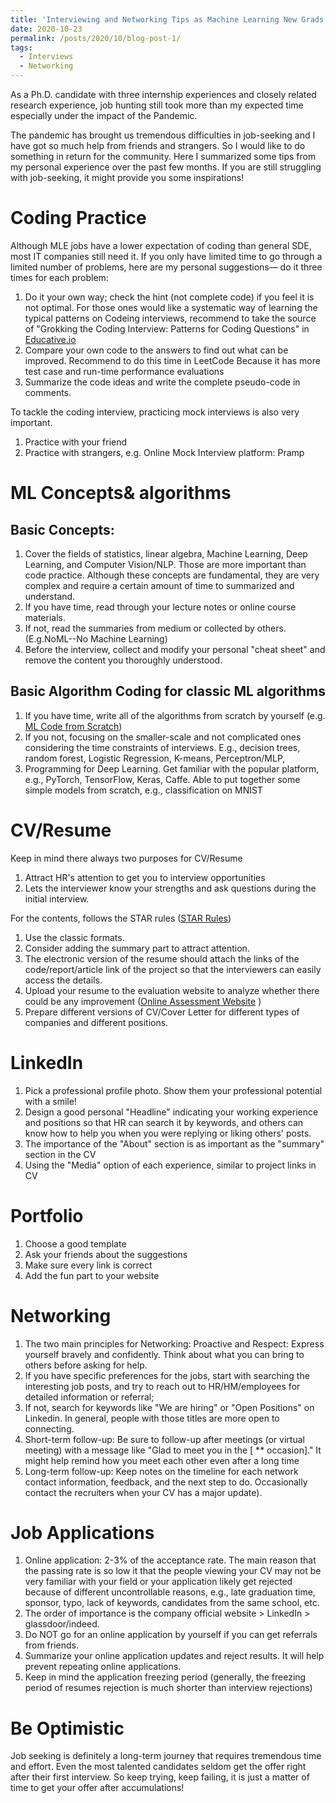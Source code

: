 ```yaml
---
title: 'Interviewing and Networking Tips as Machine Learning New Grads'
date: 2020-10-23
permalink: /posts/2020/10/blog-post-1/
tags:
  - Interviews
  - Networking
---
```


As a Ph.D. candidate with three internship experiences and closely related research experience, job hunting still took more than my expected time especially under the impact of the Pandemic.

The pandemic has brought us tremendous difficulties in job-seeking and I have got so much help from friends and strangers. So I would like to do something in return for the community. Here I summarized some tips from my personal experience over the past few months. If you are still struggling with job-seeking, it might provide you some inspirations!
 

# Coding Practice
Although MLE jobs have a lower expectation of coding than general SDE, most IT companies still need it. If you only have limited time to go through a limited number of problems, here are my personal suggestions— do it three times for each problem: 

1. Do it your own way; check the hint (not complete code) if you feel it is not optimal. For those ones would like a systematic way of learning the typical patterns on Codeing interviews, recommend to take the source of "Grokking the Coding Interview: Patterns for Coding Questions" in [Educative.io](https://www.educative.io/explore?aff=BwW8)
2. Compare your own code to the answers to find out what can be improved. Recommend to do this time in LeetCode 
Because it has more test case and run-time performance evaluations
3. Summarize the code ideas and write the complete pseudo-code in comments. 

To tackle the coding interview, practicing mock interviews is also very important.
1. Practice with your friend
2. Practice with strangers, e.g. Online Mock Interview platform: Pramp


# ML Concepts& algorithms
## Basic Concepts:

1. Cover the fields of statistics, linear algebra, Machine Learning, Deep Learning, and Computer Vision/NLP. Those are more important than code practice. Although these concepts are fundamental, they are very complex and require a certain amount of time to summarized and understand.    
2. If you have time, read through your lecture notes or online course materials. 
3. If not, read the summaries from medium or collected by others. (E.g.NoML--No Machine Learning)
4. Before the interview, collect and modify your personal "cheat sheet" and remove the content you thoroughly understood. 

## Basic Algorithm Coding for classic ML algorithms
1. If you have time, write all of the algorithms from scratch by yourself (e.g. [ML Code from Scratch](https://github.com/eriklindernoren/ML-From-Scratch))
2. If you not, focusing on the smaller-scale and not complicated ones considering the time constraints of interviews. E.g., decision trees, random forest, Logistic Regression, K-means, Perceptron/MLP, 
3. Programming for Deep Learning. Get familiar with the popular platform, e.g., PyTorch, TensorFlow, Keras, Caffe. Able to put together some simple models from scratch, e.g., classification on MNIST
 

#  CV/Resume
Keep in mind there always two purposes for CV/Resume

1. Attract HR's attention to get you to interview opportunities 
2. Lets the interviewer know your strengths and ask questions during the initial interview. 

For the contents, follows the STAR rules ([STAR Rules](https://zipjob.com/blog/star-method-resume/))
1. Use the classic formats. 
2. Consider adding the summary part to attract attention. 
3. The electronic version of the resume should attach the links of the code/report/article link of the project so that the interviewers can easily access the details. 
4. Upload your resume to the evaluation website to analyze whether there could be any improvement ([Online Assessment Website](https://resumeworded.com/) )
5. Prepare different versions of CV/Cover Letter for different types of companies and different positions. 
 
#  LinkedIn
1. Pick a professional profile photo. Show them your professional potential with a smile! 
2. Design a good personal "Headline" indicating your working experience and positions so that HR can search it by keywords, and others can know how to help you when you were replying or liking others' posts.
3. The importance of the "About" section is as important as the "summary" section in the CV
4. Using the "Media" option of each experience, similar to project links in CV


#  Portfolio
1. Choose a good template
2. Ask your friends about the suggestions 
3. Make sure every link is correct 
5. Add the fun part to your website 


#  Networking
1. The two main principles for Networking: Proactive and Respect: Express yourself bravely and confidently. Think about what you can bring to others before asking for help. 
2. If you have specific preferences for the jobs, start with searching the interesting job posts, and try to reach out to HR/HM/employees for detailed information or referral;
4. If not, search for keywords like "We are hiring" or "Open Positions" on Linkedin. In general, people with those titles are more open to connecting.
4. Short-term follow-up: Be sure to follow-up after meetings (or virtual meeting) with a message like "Glad to meet you in the [ ** occasion]." It might help remind how you meet each other even after a long time
5. Long-term follow-up:  Keep notes on the timeline for each network contact information, feedback, and the next step to do. Occasionally contact the recruiters when your CV has a major update). 
 

# Job Applications
1. Online application: 2-3% of the acceptance rate. The main reason that the passing rate is so low it that the people viewing your CV may not be very familiar with your field or your application likely get rejected because of different uncontrollable reasons, e.g., late graduation time, sponsor, typo, lack of keywords, candidates from the same school, etc.
2. The order of importance is the company official website > LinkedIn > glassdoor/indeed.
4. Do NOT go for an online application by yourself if you can get referrals from friends.
5. Summarize your online application updates and reject results. It will help prevent repeating online applications.
6. Keep in mind the application freezing period (generally, the freezing period of resumes rejection is much shorter than interview rejections)


 # Be Optimistic
Job seeking is definitely a long-term journey that requires tremendous time and effort. Even the most talented candidates seldom get the offer right after their first interview. So keep trying, keep failing, it is just a matter of time to get your offer after accumulations!
